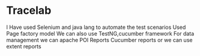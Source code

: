 # Tracelab
I Have used Selenium and java lang to automate the test scenarios 
Used Page factory model
We can also use TestNG,cucumber framework
For data management we can apache POI
Reports Cucumber reports or we can use extent reports
